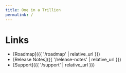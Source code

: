 ```yaml
---
title: One in a Trillion
permalink: /
---
```


# Links

- [Roadmap]({{ '/roadmap' | relative_url }})
- [Release Notes]({{ '/release-notes' | relative_url }})
- [Support]({{ '/support' | relative_url }})
